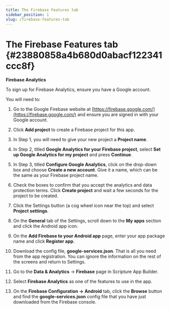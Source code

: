 ```yaml
---
title: The Firebase Features tab
sidebar_position: 1
slug: /firebase-features-tab
---
```


# The Firebase Features tab {#23880858a4b680d0abacf122341ccc8f}

**Firebase Analytics**

To sign up for Firebase Analytics, ensure you have a Google account.

You will need to:

1. Go to the Google Firebase website at [https://firebase.google.com/](https://firebase.google.com/) and ensure you are signed in with your Google account.

2. Click **Add project** to create a Firebase project for this app.

3. In Step 1, you will need to give your new project a **Project name**.

4. In Step 2, titled **Google Analytics for your Firebase project**, select **Set up Google Analytics for my project** and press **Continue**.

5. In Step 3, titled **Configure Google Analytics**, click on the drop-down box and choose **Create a new account**. Give it a name, which can be the same as your Firebase project name.

6. Check the boxes to confirm that you accept the analytics and data protection terms. Click **Create project** and wait a few seconds for the project to be created.

7. Click the Settings button (a cog wheel icon near the top) and select **Project settings**.

8. On the **General** tab of the Settings, scroll down to the **My apps** section and click the Android app icon.

9. On the **Add Firebase to your Android app** page, enter your app package name and click **Register app**.

10. Download the config file, **google-services.json**. That is all you need from the app registration. You can ignore the information on the rest of the screens and return to Settings.

11. Go to the **Data & Analytics** → **Firebase** page in Scripture App Builder.

12. Select **Firebase Analytics** as one of the features to use in the app.

13. On the **Firebase Configuration →** **Android** tab, click the **Browse** button and find the **google-services.json** config file that you have just downloaded from the Firebase console.

